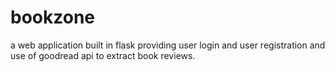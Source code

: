 # bookzone
a web application built in flask providing user login and user registration and use of goodread api to extract book reviews.
